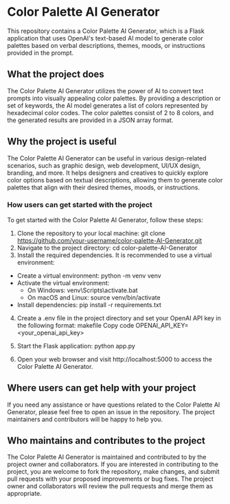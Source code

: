 # Color Palette AI Generator

This repository contains a Color Palette AI Generator, which is a Flask application that uses OpenAI's text-based AI model to generate color palettes based on verbal descriptions, themes, moods, or instructions provided in the prompt.

## What the project does
The Color Palette AI Generator utilizes the power of AI to convert text prompts into visually appealing color palettes. By providing a description or set of keywords, the AI model generates a list of colors represented by hexadecimal color codes. The color palettes consist of 2 to 8 colors, and the generated results are provided in a JSON array format.

## Why the project is useful
The Color Palette AI Generator can be useful in various design-related scenarios, such as graphic design, web development, UI/UX design, branding, and more. It helps designers and creatives to quickly explore color options based on textual descriptions, allowing them to generate color palettes that align with their desired themes, moods, or instructions.

### How users can get started with the project
To get started with the Color Palette AI Generator, follow these steps:

1. Clone the repository to your local machine: git clone https://github.com/your-username/color-palette-AI-Generator.git
2. Navigate to the project directory: cd color-palette-AI-Generator
3. Install the required dependencies. It is recommended to use a virtual environment:
  - Create a virtual environment: python -m venv venv
  - Activate the virtual environment:
    - On Windows: venv\Scripts\activate.bat
    - On macOS and Linux: source venv/bin/activate
  - Install dependencies: pip install -r requirements.txt
4. Create a .env file in the project directory and set your OpenAI API key in the following format:
makefile
Copy code
OPENAI_API_KEY=<your_openai_api_key>

5. Start the Flask application: python app.py
6. Open your web browser and visit http://localhost:5000 to access the Color Palette AI Generator.

## Where users can get help with your project
If you need any assistance or have questions related to the Color Palette AI Generator, please feel free to open an issue in the repository. The project maintainers and contributors will be happy to help you.

## Who maintains and contributes to the project
The Color Palette AI Generator is maintained and contributed to by the project owner and collaborators. If you are interested in contributing to the project, you are welcome to fork the repository, make changes, and submit pull requests with your proposed improvements or bug fixes. The project owner and collaborators will review the pull requests and merge them as appropriate.
